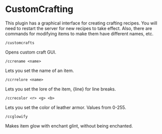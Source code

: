 # CustomCrafting
This plugin has a graphical interface for creating crafting recipes. 
You will need to restart the server for new recipes to take effect.
Also, there are commands for modifying items to make them have different names, etc.

```/customcrafts``` 

Opens custom craft GUI.

```/ccrename <name>```

Lets you set the name of an item.

```/ccrrelore <name>```

Lets you set the lore of the item, {line} for line breaks.

```/ccrecolor <r> <g> <b>```

Lets you set the color of leather armor. Values from 0-255.

```/ccglowify```

Makes item glow with enchant glint, without being enchanted.
